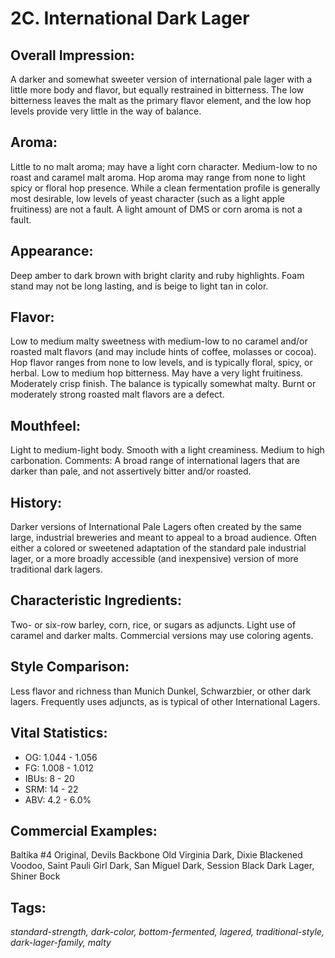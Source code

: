 # 2C. International Dark Lager

## Overall Impression: 

A darker and somewhat sweeter version of international pale lager with a little more body and flavor, but equally restrained in bitterness. The low bitterness leaves the malt as the primary flavor element, and the low hop levels provide very little in the way of balance.

## Aroma: 

Little to no malt aroma; may have a light corn character. Medium-low to no roast and caramel malt aroma. Hop aroma may range from none to light spicy or floral hop presence. While a clean fermentation profile is generally most desirable, low levels of yeast character (such as a light apple fruitiness) are not a fault. A light amount of DMS or corn aroma is not a fault.

## Appearance: 

Deep amber to dark brown with bright clarity and ruby highlights. Foam stand may not be long lasting, and is beige to light tan in color.

## Flavor: 

Low to medium malty sweetness with medium-low to no caramel and/or roasted malt flavors (and may include hints of coffee, molasses or cocoa). Hop flavor ranges from none to low levels, and is typically floral, spicy, or herbal. Low to medium hop bitterness. May have a very light fruitiness. Moderately crisp finish. The balance is typically somewhat malty. Burnt or moderately strong roasted malt flavors are a defect. 

## Mouthfeel: 

Light to medium-light body. Smooth with a light creaminess. Medium to high carbonation.
Comments: A broad range of international lagers that are darker than pale, and not assertively bitter and/or roasted. 

## History: 

Darker versions of International Pale Lagers often created by the same large, industrial breweries and meant to appeal to a broad audience. Often either a colored or sweetened adaptation of the standard pale industrial lager, or a more broadly accessible (and inexpensive) version of more traditional dark lagers.

## Characteristic Ingredients: 

Two- or six-row barley, corn, rice, or sugars as adjuncts. Light use of caramel and darker malts. Commercial versions may use coloring agents.

## Style Comparison: 

Less flavor and richness than Munich Dunkel, Schwarzbier, or other dark lagers. Frequently uses adjuncts, as is typical of other International Lagers.

## Vital Statistics:	 

- OG:	1.044 - 1.056
- FG:	1.008 - 1.012
- IBUs:	8 - 20	
- SRM:	14 - 22	
- ABV:	4.2 - 6.0%

## Commercial Examples: 

Baltika #4 Original, Devils Backbone Old Virginia Dark, Dixie Blackened Voodoo, Saint Pauli Girl Dark, San Miguel Dark, Session Black Dark Lager, Shiner Bock

## Tags: 

_standard-strength, dark-color, bottom-fermented, lagered, traditional-style, dark-lager-family, malty_

